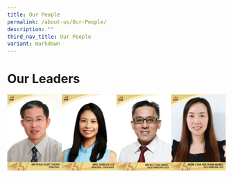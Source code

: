 ```yaml
---
title: Our People
permalink: /about-us/Our-People/
description: ""
third_nav_title: Our People
variant: markdown
---
```

# Our Leaders


<img src="/images/About%20us/School%20Information/SL_Nov.jpg">